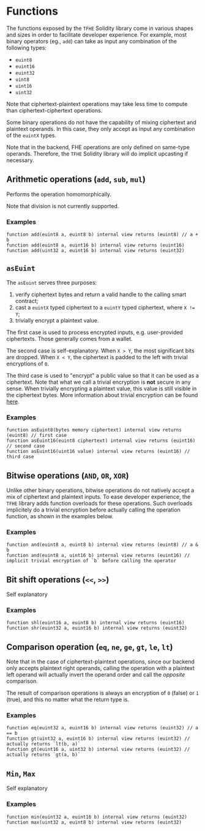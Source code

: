 # Functions

The functions exposed by the `TFHE` Solidity library come in various shapes and sizes in order to facilitate developer experience. 
For example, most binary operators (eg., `add`) can take as input any combination of the following types: 

- `euint8`
- `euint16`
- `euint32`
- `uint8`
- `uint16`
- `uint32`

Note that ciphertext-plaintext operations may take less time to compute than ciphertext-ciphertext operations.

Some binary operations do not have the capability of mixing ciphertext and plaintext operands. 
In this case, they only accept as input any combination of the `euintX` types.

Note that in the backend, FHE operations are only defined on same-type operands.
Therefore, the `TFHE` Solidity library will do implicit upcasting if necessary.


## Arithmetic operations (`add`, `sub`, `mul`)
Performs the operation homomorphically.

Note that division is not currently supported.

### Examples 
```solidity
function add(euint8 a, euint8 b) internal view returns (euint8) // a + b
function add(euint8 a, euint16 b) internal view returns (euint16)
function add(uint32 a, euint16 b) internal view returns (euint32)
```

## `asEuint`
The `asEuint` serves three purposes:

1. verify ciphertext bytes and return a valid handle to the calling smart contract; 
2. cast a `euintX` typed ciphertext to a `euintY` typed ciphertext, where `X != Y`;
3. trivially encrypt a plaintext value. 

The first case is used to process encrypted inputs, e.g. user-provided ciphertexts. Those generally comes from a wallet. 

The second case is self-explanatory. When `X > Y`, the most significant bits are dropped. When `X < Y`, the ciphertext is padded to the left with trivial encryptions of `0`.

The third case is used to "encrypt" a public value so that it can be used as a ciphertext. 
Note that what we call a trivial encryption is **not** secure in any sense. 
When trivially encrypting a plaintext value, this value is still visible in the ciphertext bytes. 
More information about trivial encryption can be found [here](https://www.zama.ai/post/tfhe-deep-dive-part-1).

### Examples
```solidity
function asEuint8(bytes memory ciphertext) internal view returns (euint8) // first case
function asEuint16(euint8 ciphertext) internal view returns (euint16) // second case
function asEuint16(uint16 value) internal view returns (euint16) // third case
```

## Bitwise operations (`AND`, `OR`, `XOR`)
Unlike other binary operations, bitwise operations do not natively accept a mix of ciphertext and plaintext inputs. 
To ease developer experience, the `TFHE` library adds function overloads for these operations.
Such overloads implicitely do a trivial encryption before actually calling the operation function, as shown in the examples below.

### Examples
```solidity
function and(euint8 a, euint8 b) internal view returns (euint8) // a & b
function and(euint8 a, uint16 b) internal view returns (euint16) // implicit trivial encryption of `b` before calling the operator
```

## Bit shift operations (`<<`, `>>`)
Self explanatory

### Examples
```solidity
function shl(euint16 a, euint8 b) internal view returns (euint16)
function shr(euint32 a, euint16 b) internal view returns (euint32)
```

## Comparison operation (`eq`, `ne`, `ge`, `gt`, `le`, `lt`)
Note that in the case of ciphertext-plaintext operations, since our backend only accepts plaintext right operands, calling the operation with a plaintext left operand will actually invert the operand order and call the _opposite_ comparison.

The result of comparison operations is always an encryption of `0` (false) or `1` (true), and this no matter what the return type is.


### Examples
```solidity
function eq(euint32 a, euint16 b) internal view returns (euint32) // a == b
function gt(uint32 a, euint16 b) internal view returns (euint32) // actually returns `lt(b, a)`
function gt(euint16 a, uint32 b) internal view returns (euint32) // actually returns `gt(a, b)`
```
## `Min`, `Max`
Self explanatory

### Examples
```solidity
function min(euint32 a, euint16 b) internal view returns (euint32)
function max(uint32 a, euint8 b) internal view returns (euint32)
```
